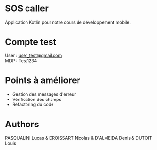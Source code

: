 # SOS caller
Application Kotlin pour notre cours de développement mobile.
# Compte test
User : user_test@gmail.com  
MDP : Test1234
# Points à améliorer
- Gestion des messages d'erreur
- Vérification des champs
- Refactoring du code 
# Authors
PASQUALINI Lucas & DROISSART Nicolas & D'ALMEIDA Denis & DUTOIT Louis
